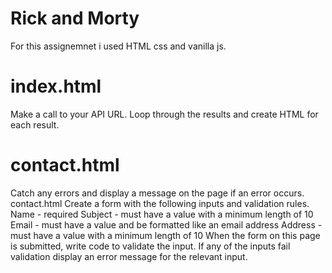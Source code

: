 # Rick and Morty

For this assignemnet i used HTML css and vanilla js. 




# index.html

Make a call to your API URL. Loop through the results and create HTML for each result.


# contact.html

Catch any errors and display a message on the page if an error occurs.
contact.html
Create a form with the following inputs and validation rules.
Name - required
Subject - must have a value with a minimum length of 10
Email - must have a value and be formatted like an email address
Address - must have a value with a minimum length of 10
When the form on this page is submitted, write code to validate the input. If any of the inputs fail validation display an error message for the relevant input.
